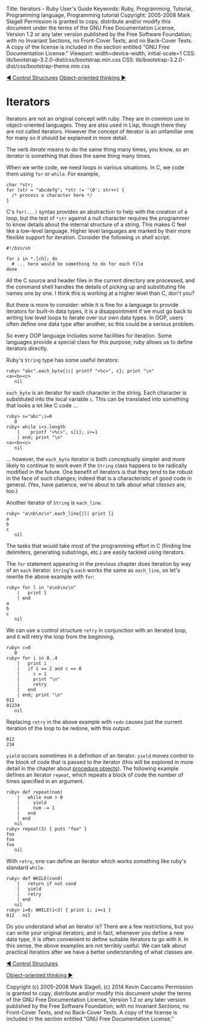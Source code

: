 Title: Iterators - Ruby User's Guide
Keywords: Ruby, Programming, Tutorial, Programming language, Programming tutorial
Copyright: 2005-2008 Mark Slagell
           Permission is granted to copy, distribute and/or modify this document under the terms of the GNU Free Documentation License, Version 1.2 or any later version published by the Free Software Foundation; with no Invariant Sections, no Front-Cover Texts, and no Back-Cover Texts.
           A copy of the license is included in the section entitled "GNU Free Documentation License."
Viewport: width=device-width, initial-scale=1
CSS: lib/bootstrap-3.2.0-dist/css/bootstrap.min.css
CSS: lib/bootstrap-3.2.0-dist/css/bootstrap-theme.min.css

<div class="container">
<!-- Previous page -->
<a href="control.html" class="btn btn-default">&#9668; Control Structures</a>
<!-- Next page -->
<a href="oothinking.html" class="btn btn-default">Object-oriented thinking &#9658;</a>

Iterators
=========

Iterators are not an original concept with ruby.  They are in
common use in object-oriented languages.  They are also used in
Lisp, though there they are not called iterators.  However the
concept of iterator is an unfamiliar one for many so it should be
explained in more detail.

The verb *iterate* means to do the same thing many times, you know,
so an *iterator* is something that does the same thing many times.

When we write code, we need loops in various situations.  In
C, we code them using `for` or `while`. For example,

    char *str;
    for (str = "abcdefg"; *str != '\0'; str++) {
      /* process a character here */
    }

C's `for(...)` syntax provides an abstraction to help with
the creation of a loop, but the test of `*str` against a
null character requires the programmer to know details about the
internal structure of a string.  This makes C feel like a low-level
language.  Higher level languages are marked by their more flexible
support for iteration.  Consider the following `sh` shell
script:

    #!/bin/sh

    for i in *.[ch]; do
      # ... here would be something to do for each file
    done

All the C source and header files in the current directory are
processed, and the command shell handles the details of picking up and
substituting file names one by one.  I think this is working at a
higher level than C, don't you?

But there is more to consider: while it is fine for a language to
provide iterators for built-in data types, it is a disappointment if
we must go back to writing low level loops to iterate over our own
data types.  In OOP, users often define one data type after
another, so this could be a serious problem.

So every OOP language includes some facilities for iteration.
Some languages provide a special class for this purpose; ruby allows
us to define iterators directly.

Ruby's `String` type has some useful iterators:

    ruby> "abc".each_byte{|c| printf "<%c>", c}; print "\n"
    <a><b><c>
       nil

`each_byte` is an iterator for each character in the
string.  Each character is substituted into the local variable
`c`.  This can be translated into something that looks
a lot like C code ...

    ruby> s="abc";i=0
       0
    ruby> while i<s.length
        |    printf "<%c>", s[i]; i+=1
        | end; print "\n"
    <a><b><c>
       nil

... however, the `each_byte` iterator is both conceptually
simpler and more likely to continue to work even if the
`String` class happens to be radically modified in the
future.  One benefit of iterators is that they tend to be robust
in the face of such changes; indeed that is a characteristic of good
code in general.  (Yes, have patience, we're about to talk about
what *classes* are, too.)

Another iterator of `String` is `each_line`.

    ruby> "a\nb\nc\n".each_line{|l| print l}
    a
    b
    c
       nil

The tasks that would take most of the programming effort in C (finding
line delimiters, generating substrings, etc.) are easily tackled using
iterators.

The `for` statement appearing in the previous chapter does
iteration by way of an `each` iterator. `String`'s `each` works the
same as `each_line`, so let's rewrite the above example with `for`:

    ruby> for l in "a\nb\nc\n"
        |   print l
        | end
    a
    b
    c
       nil

We can use a control structure `retry` in conjunction with
an iterated loop, and it will retry the loop from the beginning.

    ruby> c=0
       0
    ruby> for i in 0..4
        |   print i
        |   if i == 2 and c == 0
        |     c = 1
        |     print "\n"
        |     retry
        |   end
        | end; print "\n"
    012
    01234
       nil

Replacing `retry` in the above example with `redo` causes just
the current iteration of the loop to be redone, with this output:

    012
    234

`yield` occurs sometimes in a definition of an iterator.
`yield` moves control to the block of code that is passed to the
iterator (this will be explored in more detail in the chapter about
[procedure objects](procobjects.html)).  The following example defines
an iterator `repeat`, which repeats a block of code the number of
times specified in an argument.

    ruby> def repeat(num)
        |   while num > 0
        |     yield
        |     num -= 1
        |   end
        | end
       nil
    ruby> repeat(3) { puts "foo" }
    foo
    foo
    foo
       nil

With `retry`, one can define an iterator which works something
like ruby's standard `while`.

    ruby> def WHILE(cond)
        |   return if not cond
        |   yield
        |   retry
        | end
       nil
    ruby> i=0; WHILE(i<3) { print i; i+=1 }
    012   nil

Do you understand what an iterator is? There are a few
restrictions, but you can write your original iterators; and in fact,
whenever you define a new data type, it is often convenient to define
suitable iterators to go with it.  In this sense, the above
examples are not terribly useful.  We can talk about practical
iterators after we have a better understanding of what classes
are.

<!-- Previous page -->
<a href="control.html" class="btn btn-default">&#9668; Control Structures</a>
<!-- Next page -->
<a href="oothinking.html" class="btn btn-default">Object-oriented thinking &#9658;</a>

Copyright (c) 2005-2008 Mark Slagell, (c) 2014 Kevin Caccamo
Permission is granted to copy, distribute and/or modify this document under the terms of the GNU Free Documentation License, Version 1.2 or any later version published by the Free Software Foundation; with no Invariant Sections, no Front-Cover Texts, and no Back-Cover Texts.
A copy of the license is included in the section entitled "GNU Free Documentation License."

</div>
<script src="lib/jquery-1.11.1.min.js"></script>
<script src="lib/bootstrap-3.2.0-dist/js/bootstrap.min.js"></script>
<script src="kbdnav.js"></script>
